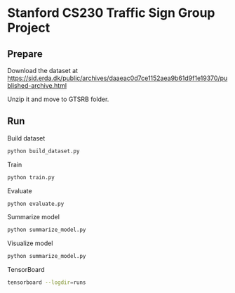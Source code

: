 # Stanford CS230 Traffic Sign Group Project

## Prepare

Download the dataset at https://sid.erda.dk/public/archives/daaeac0d7ce1152aea9b61d9f1e19370/published-archive.html

Unzip it and move to GTSRB folder.

## Run

Build dataset

```bash
python build_dataset.py
```

Train

```bash
python train.py
```

Evaluate

```bash
python evaluate.py
```

Summarize model

```bash
python summarize_model.py
```

Visualize model

```bash
python summarize_model.py
```

TensorBoard

```bash
tensorboard --logdir=runs
```
